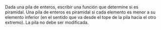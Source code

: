 Dada una pila de enteros, escribir una función que determine si es piramidal. Una pila de enteros es piramidal si cada elemento es menor a su elemento inferior (en el sentido que va desde el tope de la pila hacia el otro extremo). La pila no debe ser modificada.